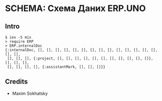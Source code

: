 SCHEMA: Схема Даних ERP.UNO
===========================

Intro
-----

```
$ iex -S mix
> require ERP
> ERP.internalDoc
{:internalDoc, [], [], [], [], [], [], [], [], [], [], [], [], [], [], [], [],
 [], [], [], {:project, [], [], [], [], [], [], [], [], [], [], []}, [], [], [],
 [], [], [], [], {:assistantMark, [], [], []}}
```

Credits
-------

* Maxim Sokhatsky
